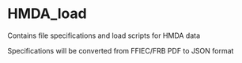 # HMDA_load
Contains file specifications and load scripts for HMDA data

Specifications will be converted from FFIEC/FRB PDF to JSON format
